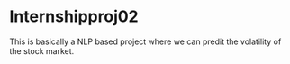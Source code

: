 # Internshipproj02
This is basically a NLP based project where we can predit the volatility of the stock market.
